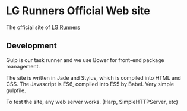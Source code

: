 # LG Runners Official Web site
The official site of [LG Runners](http://www.lgrunners.ga)

## Development
Gulp is our task runner and we use Bower for front-end package management.

The site is written in Jade and Stylus, which is compiled into HTML and CSS.  The Javascript is ES6, compiled into ES5 by Babel.  Very simple gulpfile.

To test the site, any web server works.  (Harp, SimpleHTTPServer, etc)
